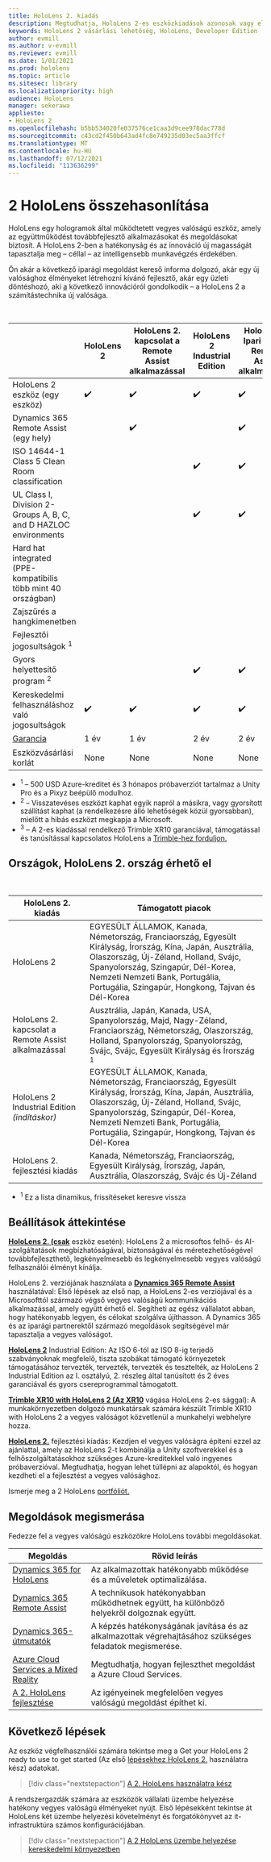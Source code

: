 ```yaml
---
title: HoloLens 2. kiadás
description: Megtudhatja, HoloLens 2-es eszközkiadások azonosak vagy eltérőek, és mi a helyzet a saját kiadásuk után.
keywords: HoloLens 2 vásárlási lehetőség, HoloLens, Developer Edition
author: evmill
ms.author: v-evmill
ms.reviewer: evmill
ms.date: 1/01/2021
ms.prod: hololens
ms.topic: article
ms.sitesec: library
ms.localizationpriority: high
audience: HoloLens
manager: sekerawa
appliesto:
- HoloLens 2
ms.openlocfilehash: b5bb534020fe037576ce1caa3d9cee978dac778d
ms.sourcegitcommit: c43cd2f450b643ad4fc8e749235d03ec5aa3ffcf
ms.translationtype: MT
ms.contentlocale: hu-HU
ms.lasthandoff: 07/12/2021
ms.locfileid: "113636299"
---
```

# <a name="compare-hololens-2-options"></a>2 HoloLens összehasonlítása

HoloLens egy hologramok által működtetett  vegyes valóságú eszköz, amely az együttműködést továbbfejlesztő alkalmazásokat és megoldásokat biztosít. A HoloLens 2-ben a hatékonyság és az innováció új magasságát tapasztalja meg – céllal – az intelligensebb munkavégzés érdekében.

Ön akár [](https://www.microsoft.com/hololens/apps) a következő iparági megoldást kereső [](https://www.microsoft.com/hololens/developers) informa dolgozó, akár egy új valósághoz élményeket létrehozni kívánó fejlesztő, akár egy üzleti döntéshozó, aki [a](https://www.microsoft.com/hololens/apps) következő innovációról gondolkodik – a HoloLens 2 a számítástechnika új valósága.

<br>

|                                                      | HoloLens 2 | HoloLens 2. kapcsolat a Remote Assist alkalmazással | HoloLens 2 Industrial Edition | HoloLens 2 Ipari kiadás Remote Assist alkalmazással | Trimble XR10 with HoloLens 2 | HoloLens 2. fejlesztési kiadás |
|------------------------------------------------------|------------|-------------------------------|-------------------------------|--------------------------------------------------|------------------------------|--------------------------------|
| HoloLens 2 eszköz (egy eszköz)                       |      ✔️     |               ✔️               |               ✔️               |                         ✔️                        |               ✔️              |                ✔️               |
| Dynamics 365 Remote Assist (egy hely)                |            |               ✔️               |                               |                         ✔️                        |                              |                                |
| ISO 14644-1 Class 5 Clean Room classification           |            |                               |               ✔️               |                         ✔️                        |                              |                                |
| UL Class I, Division 2-Groups A, B, C, and D HAZLOC environments                     |            |                               |               ✔️               |                         ✔️                        |               ✔️              |                                |
| Hard hat integrated (PPE-kompatibilis több mint 40 országban) |            |                               |                               |                                                  |               ✔️              |                                |
| Zajszűrés a hangkimenetben                        |            |                               |                               |                                                  |               ✔️              |                                |
| Fejlesztői jogosultságok <sup>1</sup>                             |            |                               |                               |                                                  |                              |                ✔️               |
| Gyors helyettesítő program <sup>2</sup>                          |            |                               |               ✔️               |                         ✔️                        |                              |                                |
| Kereskedelmi felhasználáshoz való jogosultságok                                |      ✔️     |               ✔️               |               ✔️               |                         ✔️                        |               ✔️              |                                |
| [Garancia](hololens2-hardware.md#warranty-information)                                             |   1 év   |             1 év            |             2 év            |                      2 év                      |            1-Year <sup>3</sup>            |             1 év             |
| Eszközvásárlási korlát                                |    None    |              None             |              None             |                       None                       |             None             |       Tranzakciónként egy      |

- <sup>1</sup> – 500 USD Azure-kreditet és 3 hónapos próbaverziót tartalmaz a Unity Pro és a Pixyz beépülő modulhoz.
- <sup>2</sup> – Visszatevéses eszközt kaphat egyik napról a másikra, vagy gyorsított szállítást kaphat (a rendelkezésre álló lehetőségek közül gyorsabban), mielőtt a hibás eszközt megkapja a Microsoft.
- <sup>3</sup> – A 2-es kiadással rendelkező Trimble XR10 garanciával, támogatással és tanúsítással kapcsolatos HoloLens a [Trimble-hez forduljon.](https://fieldtech.trimble.com/en/contact-support)

## <a name="countries-where-hololens-2-is-available"></a>Országok, HoloLens 2. ország érhető el

<br>

| HoloLens 2. kiadás                  | Támogatott piacok               |
|-------------------------------------------| ----------------------------------------| 
| HoloLens 2 | EGYESÜLT ÁLLAMOK, Kanada, Németország, Franciaország, Egyesült Királyság, Írország, Kína, Japán, Ausztrália, Olaszország, Új-Zéland, Holland, Svájc, Spanyolország, Szingapúr, Dél-Korea, Nemzeti Nemzeti Bank, Portugália, Portugália, Szingapúr, Hongkong, Tajvan és Dél-Korea |
| HoloLens 2. kapcsolat a Remote Assist alkalmazással | Ausztrália, Japán, Kanada, USA, Spanyolország, Majd, Nagy-Zéland, Franciaország, Németország, Olaszország, Holland, Spanyolország, Spanyolország, Svájc, Svájc, Egyesült Királyság és Írország <sup>1</sup> 
| HoloLens 2 Industrial Edition *(indításkor)* | EGYESÜLT ÁLLAMOK, Kanada, Németország, Franciaország, Egyesült Királyság, Írország, Kína, Japán, Ausztrália, Olaszország, Új-Zéland, Holland, Svájc, Spanyolország, Szingapúr, Dél-Korea, Nemzeti Nemzeti Bank, Portugália, Portugália, Szingapúr, Hongkong, Tajvan és Dél-Korea |
| HoloLens 2. fejlesztési kiadás | Kanada, Németország, Franciaország, Egyesült Királyság, Írország, Japán, Ausztrália, Olaszország, Svájc és Új-Zéland |
- <sup>1</sup> Ez a lista dinamikus, frissítéseket keresve vissza

## <a name="options-overview"></a>Beállítások áttekintése

**[HoloLens 2. (csak](hololens2-options-device-only.md)** eszköz esetén): HoloLens 2 a microsoftos felhő- és AI-szolgáltatások megbízhatóságával, biztonságával és méretezhetőségével továbbfejleszthető, legkényelmesebb és legkényelmesebb vegyes valóságú felhasználói élményt kínálja.

HoloLens 2. verziójának használata a **[Dynamics 365 Remote Assist](hololens2-options-remote-assist.md)** használatával: Első lépések az első nap, a HoloLens 2-es verziójával és a Microsofttól származó végső vegyes valóságú kommunikációs alkalmazással, amely együtt érhető el. Segítheti az egész vállalatot abban, hogy hatékonyabb legyen, és célokat szolgálva újíthasson. A Dynamics 365 és az iparági partnerektől származó megoldások segítségével már tapasztalja a vegyes valóságot.

**[HoloLens 2](hololens2-options-industrial-edition.md)** Industrial Edition: Az ISO 6-tól az ISO 8-ig terjedő szabványoknak megfelelő, tiszta szobákat támogató környezetek támogatásához tervezték, tervezték, tervezték és tesztelték, az HoloLens 2 Industrial Edition az I. osztályú, 2. részleg által tanúsított és 2 éves garanciával és gyors csereprogrammal támogatott.

**[Trimble XR10 with HoloLens 2 (Az XR10](hololens2-options-trimble-xr10-edition.md)** vágása HoloLens 2-es sággal): A munkakörnyezetben dolgozó munkatársak számára készült Trimble XR10 with HoloLens 2 a vegyes valóságot közvetlenül a munkahelyi webhelyre hozza.

**[HoloLens 2.](hololens2-options-dev-edition.md)** fejlesztési kiadás: Kezdjen el vegyes valóságra építeni ezzel az ajánlattal, amely az HoloLens 2-t kombinálja a Unity szoftverekkel és a felhőszolgáltatásokhoz szükséges Azure-kreditekkel való ingyenes próbaverzióval. Megtudhatja, hogyan lehet túllépni az alapoktól, és hogyan kezdheti el a fejlesztést a vegyes valósághoz.

Ismerje meg a 2 HoloLens [portfóliót.](https://www.microsoft.com/hololens/buy)

## <a name="explore-solutions"></a>Megoldások megismerása

Fedezze fel a vegyes valóságú eszközökre HoloLens további megoldásokat.

| Megoldás | Rövid leírás                                                                                |
|----------|---------------------------------------------------------------------------------------------------|
| [Dynamics 365 for HoloLens](https://www.microsoft.com//hololens/apps)          | Az alkalmazottak hatékonyabb működése és a műveletek optimalizálása.                                                        |
| [Dynamics 365 Remote Assist](https://dynamics.microsoft.com/mixed-reality/remote-assist/)          | A technikusok hatékonyabban működhetnek együtt, ha különböző helyekről dolgoznak együtt. |
|   [Dynamics 365-útmutatók](https://dynamics.microsoft.com/mixed-reality/guides/)        | A képzés hatékonyságának javítása és az alkalmazottak végrehajtásához szükséges feladatok megismerése.                          |
|  [Azure Cloud Services a Mixed Reality](/windows/mixed-reality/develop/mixed-reality-cloud-services#:~:text=Mixed%20Reality%20services%20Mixed%20Reality%20cloud%20services%20like,all%20in%20the%20context%20of%20your%20users%E2%80%99%20environments)         | Megtudhatja, hogyan fejleszthet megoldást a Azure Cloud Services.                                       |
|  [A 2. HoloLens fejlesztése](/windows/mixed-reality/develop/development?tabs=unity)         | Az igényeinek megfelelően vegyes valóságú megoldást építhet ki.                                                 |

## <a name="next-steps"></a>Következő lépések

Az eszköz végfelhasználói számára tekintse meg a Get your HoloLens 2 ready to use to get started (Az első [lépésekhez HoloLens 2.](hololens2-setup.md) használatra kész) adatokat.

> [!div class="nextstepaction"]
> [A 2. HoloLens használatra kész](hololens2-setup.md)

A rendszergazdák számára az eszközök vállalati üzembe helyezése hatékony vegyes valóságú élményeket nyújt. Első lépésekként tekintse át HoloLens két üzembe helyezési követelményt és forgatókönyvet az it-infrastruktúra számos konfigurációjában.

> [!div class="nextstepaction"]
> [A 2 HoloLens üzembe helyezése kereskedelmi környezetben](hololens-requirements.md)
